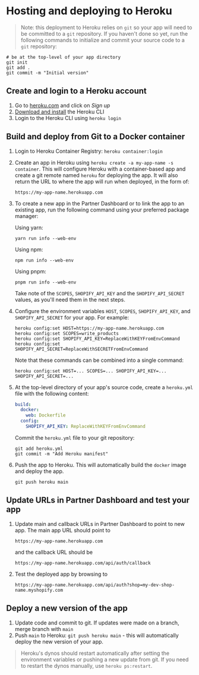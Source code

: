 # Hosting and deploying to Heroku

> Note: this deployment to Heroku relies on `git` so your app will need to be committed to a `git` repository.  If you haven't done so yet, run the following commands to initialize and commit your source code to a `git` repository:

```shell
# be at the top-level of your app directory
git init
git add .
git commit -m "Initial version"
```

## Create and login to a Heroku account

1. Go to [heroku.com](https://heroku.com) and click on _Sign up_
1. [Download and install](https://devcenter.heroku.com/articles/heroku-cli#install-the-heroku-cli) the Heroku CLI
1. Login to the Heroku CLI using `heroku login`

## Build and deploy from Git to a Docker container

1. Login to Heroku Container Registry: `heroku container:login`
1. Create an app in Heroku using `heroku create -a my-app-name -s container`. This will configure Heroku with a container-based app and create a git remote named `heroku` for deploying the app.  It will also return the URL to where the app will run when deployed, in the form of:

    ```text
    https://my-app-name.herokuapp.com
    ```

1. To create a new app in the Partner Dashboard or to link the app to an existing app, run the following command using your preferred package manager:

    Using yarn:

    ```shell
    yarn run info --web-env
    ```

    Using npm:

    ```shell
    npm run info --web-env
    ```

    Using pnpm:

    ```shell
    pnpm run info --web-env
    ```

    Take note of the `SCOPES`, `SHOPIFY_API_KEY` and the `SHOPIFY_API_SECRET` values, as you'll need them in the next steps.

1. Configure the environment variables `HOST`, `SCOPES`, `SHOPIFY_API_KEY`, and `SHOPIFY_API_SECRET` for your app.  For example:

    ```shell
    heroku config:set HOST=https://my-app-name.herokuapp.com
    heroku config:set SCOPES=write_products
    heroku config:set SHOPIFY_API_KEY=ReplaceWithKEYFromEnvCommand
    heroku config:set SHOPIFY_API_SECRET=ReplaceWithSECRETFromEnvCommand
    ```

    Note that these commands can be combined into a single command:

    ```shell
    heroku config:set HOST=... SCOPES=... SHOPIFY_API_KEY=... SHOPIFY_API_SECRET=...
    ```

1. At the top-level directory of your app's source code, create a `heroku.yml` file with the following content:

    ```yaml
    build:
      docker:
        web: Dockerfile
      config:
        SHOPIFY_API_KEY: ReplaceWithKEYFromEnvCommand
    ```

    Commit the `heroku.yml` file to your git repository:

    ```shell
    git add heroku.yml
    git commit -m "Add Heroku manifest"
    ```

1. Push the app to Heroku. This will automatically build the `docker` image and deploy the app.

    ```shell
    git push heroku main
    ```

## Update URLs in Partner Dashboard and test your app

1. Update main and callback URLs in Partner Dashboard to point to new app.  The main app URL should point to

    ```text
    https://my-app-name.herokuapp.com
    ```

    and the callback URL should be

    ```text
    https://my-app-name.herokuapp.com/api/auth/callback
    ```

1. Test the deployed app by browsing to

   ```text
   https://my-app-name.herokuapp.com/api/auth?shop=my-dev-shop-name.myshopify.com
   ```

## Deploy a new version of the app

1. Update code and commit to git.  If updates were made on a branch, merge branch with `main`
1. Push `main` to Heroku: `git push heroku main` - this will automatically deploy the new version of your app.

> Heroku's dynos should restart automatically after setting the environment variables or pushing a new update from git.  If you need to restart the dynos manually, use `heroku ps:restart`.

